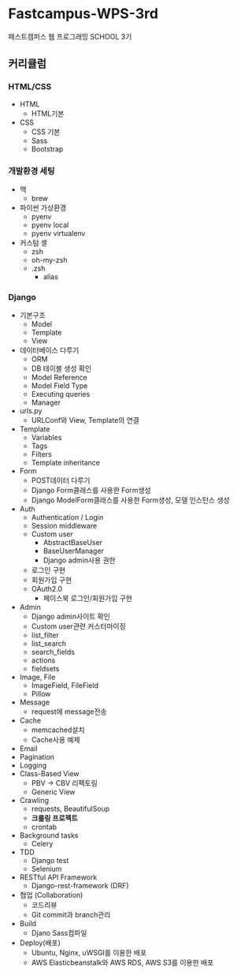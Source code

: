 # Fastcampus-WPS-3rd
패스트캠퍼스 웹 프로그래밍 SCHOOL 3기


## 커리큘럼

### HTML/CSS

- HTML
	- HTML기본
- CSS
	- CSS 기본
	- Sass
	- Bootstrap


### 개발환경 세팅

- 맥
	- brew
- 파이썬 가상환경
	- pyenv
	- pyenv local
	- pyenv virtualenv
- 커스텀 셸
	- zsh
	- oh-my-zsh
	- .zsh
		- alias


### Django

- 기본구조
	- Model
	- Template
	- View
- 데이터베이스 다루기
	- ORM
	- DB 테이블 생성 확인
	- Model Reference
	- Model Field Type
	- Executing queries
	- Manager
- urls.py
	- URLConf와 View, Template의 연결
- Template
	- Variables
	- Tags
	- Filters
	- Template inheritance
- Form
	- POST데이터 다루기
	- Django Form클래스를 사용한 Form생성
	- Django ModelForm클래스를 사용한 Form생성, 모델 인스턴스 생성
- Auth
	- Authentication / Login
	- Session middleware
	- Custom user
		- AbstractBaseUser
		- BaseUserManager
		- Django admin사용 권한
	- 로그인 구현
	- 회원가입 구현
	- OAuth2.0
		- 페이스북 로그인/회원가입 구현
- Admin
	- Django admin사이트 확인
	- Custom user관련 커스터마이징
	- list_filter
	- list_search
	- search_fields
	- actions
	- fieldsets
- Image, File
	- ImageField, FileField
	- Pillow
- Message
	- request에 message전송
- Cache
	- memcached설치
	- Cache사용 예제
- Email
- Pagination
- Logging
- Class-Based View
	- PBV -> CBV 리펙토링
	- Generic View
- Crawling
	- requests, BeautifulSoup
	- **크롤링 프로젝트**
	- crontab
- Background tasks
	- Celery
- TDD
	- Django test
	- Selenium
- RESTful API Framework
	- Django-rest-framework (DRF)
- 협업 (Collaboration)
	- 코드리뷰
	- Git commit과 branch관리
- Build
	- Djano Sass컴파일
- Deploy(배포)
	- Ubuntu, Nginx, uWSGI를 이용한 배포
	- AWS Elasticbeanstalk와 AWS RDS, AWS S3를 이용한 배포